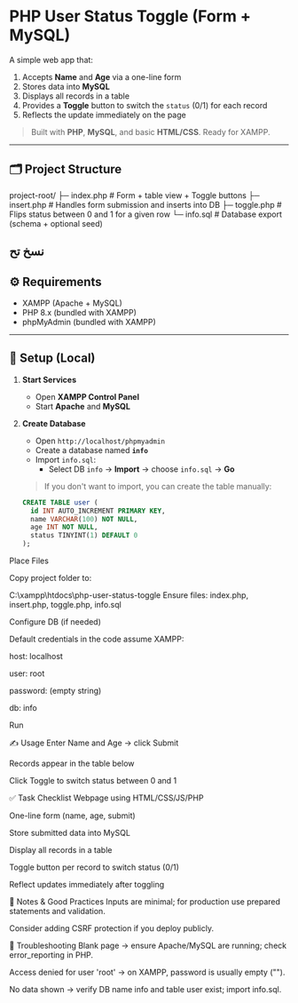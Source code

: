 # PHP User Status Toggle (Form + MySQL)

A simple web app that:
1) Accepts **Name** and **Age** via a one-line form  
2) Stores data into **MySQL**  
3) Displays all records in a table  
4) Provides a **Toggle** button to switch the `status` (0/1) for each record  
5) Reflects the update immediately on the page

> Built with **PHP**, **MySQL**, and basic **HTML/CSS**. Ready for XAMPP.

---

## 🗂 Project Structure

project-root/
├─ index.php # Form + table view + Toggle buttons
├─ insert.php # Handles form submission and inserts into DB
├─ toggle.php # Flips status between 0 and 1 for a given row
└─ info.sql # Database export (schema + optional seed)


نسخ
تح
---

## ⚙️ Requirements

- XAMPP (Apache + MySQL)
- PHP 8.x (bundled with XAMPP)
- phpMyAdmin (bundled with XAMPP)

---

## 🚀 Setup (Local)

1. **Start Services**
   - Open **XAMPP Control Panel**
   - Start **Apache** and **MySQL**

2. **Create Database**
   - Open `http://localhost/phpmyadmin`
   - Create a database named **`info`**
   - Import `info.sql`:
     - Select DB `info` → **Import** → choose `info.sql` → **Go**

   > If you don't want to import, you can create the table manually:
   ```sql
   CREATE TABLE user (
     id INT AUTO_INCREMENT PRIMARY KEY,
     name VARCHAR(100) NOT NULL,
     age INT NOT NULL,
     status TINYINT(1) DEFAULT 0
   );
Place Files

Copy project folder to:

C:\xampp\htdocs\php-user-status-toggle
Ensure files: index.php, insert.php, toggle.php, info.sql

Configure DB (if needed)

Default credentials in the code assume XAMPP:

host: localhost

user: root

password: (empty string)

db: info

Run

✍️ Usage
Enter Name and Age → click Submit

Records appear in the table below

Click Toggle to switch status between 0 and 1

✅ Task Checklist
 Webpage using HTML/CSS/JS/PHP

 One-line form (name, age, submit)

 Store submitted data into MySQL

 Display all records in a table

 Toggle button per record to switch status (0/1)

 Reflect updates immediately after toggling

🔐 Notes & Good Practices
Inputs are minimal; for production use prepared statements and validation.

Consider adding CSRF protection if you deploy publicly.

🧩 Troubleshooting
Blank page → ensure Apache/MySQL are running; check error_reporting in PHP.

Access denied for user 'root' → on XAMPP, password is usually empty ("").

No data shown → verify DB name info and table user exist; import info.sql.


